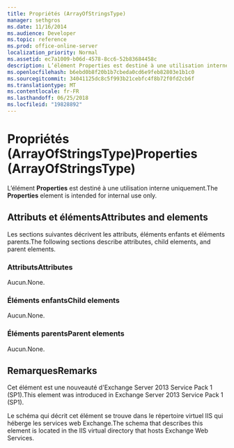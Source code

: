 ```yaml
---
title: Propriétés (ArrayOfStringsType)
manager: sethgros
ms.date: 11/16/2014
ms.audience: Developer
ms.topic: reference
ms.prod: office-online-server
localization_priority: Normal
ms.assetid: ec7a1009-b06d-4578-8cc6-52b83684458c
description: L’élément Properties est destiné à une utilisation interne uniquement.
ms.openlocfilehash: b6ebd0b8f20b1b7cbeda0cd6e9feb82803e1b1c0
ms.sourcegitcommit: 34041125dc8c5f993b21cebfc4f8b72f0fd2cb6f
ms.translationtype: MT
ms.contentlocale: fr-FR
ms.lasthandoff: 06/25/2018
ms.locfileid: "19828892"
---
```

# <a name="properties-arrayofstringstype"></a><span data-ttu-id="29ded-103">Propriétés (ArrayOfStringsType)</span><span class="sxs-lookup"><span data-stu-id="29ded-103">Properties (ArrayOfStringsType)</span></span>

<span data-ttu-id="29ded-104">L’élément **Properties** est destiné à une utilisation interne uniquement.</span><span class="sxs-lookup"><span data-stu-id="29ded-104">The **Properties** element is intended for internal use only.</span></span> 

## <a name="attributes-and-elements"></a><span data-ttu-id="29ded-105">Attributs et éléments</span><span class="sxs-lookup"><span data-stu-id="29ded-105">Attributes and elements</span></span>

<span data-ttu-id="29ded-106">Les sections suivantes décrivent les attributs, éléments enfants et éléments parents.</span><span class="sxs-lookup"><span data-stu-id="29ded-106">The following sections describe attributes, child elements, and parent elements.</span></span>
  
### <a name="attributes"></a><span data-ttu-id="29ded-107">Attributs</span><span class="sxs-lookup"><span data-stu-id="29ded-107">Attributes</span></span>

<span data-ttu-id="29ded-108">Aucun.</span><span class="sxs-lookup"><span data-stu-id="29ded-108">None.</span></span>
  
### <a name="child-elements"></a><span data-ttu-id="29ded-109">Éléments enfants</span><span class="sxs-lookup"><span data-stu-id="29ded-109">Child elements</span></span>

<span data-ttu-id="29ded-110">Aucun.</span><span class="sxs-lookup"><span data-stu-id="29ded-110">None.</span></span>
  
### <a name="parent-elements"></a><span data-ttu-id="29ded-111">Éléments parents</span><span class="sxs-lookup"><span data-stu-id="29ded-111">Parent elements</span></span>

<span data-ttu-id="29ded-112">Aucun.</span><span class="sxs-lookup"><span data-stu-id="29ded-112">None.</span></span>
  
## <a name="remarks"></a><span data-ttu-id="29ded-113">Remarques</span><span class="sxs-lookup"><span data-stu-id="29ded-113">Remarks</span></span>

<span data-ttu-id="29ded-114">Cet élément est une nouveauté d'Exchange Server 2013 Service Pack 1 (SP1).</span><span class="sxs-lookup"><span data-stu-id="29ded-114">This element was introduced in Exchange Server 2013 Service Pack 1 (SP1).</span></span>
  
<span data-ttu-id="29ded-115">Le schéma qui décrit cet élément se trouve dans le répertoire virtuel IIS qui héberge les services web Exchange.</span><span class="sxs-lookup"><span data-stu-id="29ded-115">The schema that describes this element is located in the IIS virtual directory that hosts Exchange Web Services.</span></span>
  

